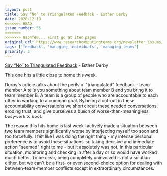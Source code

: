 ```yaml
---
layout: post
title: Say “No” to Triangulated Feedback - Esther Derby
date: 2020-12-19
<<<<<<< HEAD
issue_number: 55
=======
>>>>>>> 0a34fe0... First go at item pages
original_url: https://www.researchcomputingteams.org/newsletter_issues/0055
tags: ['feedback', 'managing_individuals', 'managing_teams']
priority: 3
---
```


<!-- markdownlint-disable MD033 -->
<!-- markdownlint-disable MD041 -->
<!-- markdownlint-disable MD049 -->

[Say “No” to Triangulated Feedback](https://www.estherderby.com/no-more-middleman-avoid-triangulated-feedback/) - Esther Derby

This one hits a little close to home this week.

Derby's article talks about the perils of "triangulated" feedback - team member A tells you something about team member B and you bring it to team member B.
A team is a group of people who are accountable to each other in working to a common goal. By being a cut-out in these accountability conversations we short circuit these needed conversations, eroding trust, and give ourselves a bunch of worse-than-meaningless busywork to boot.

The reason this hits home is last week I actively made a situation between two team members significantly worse by interjecting myself too soon and too forcefully. I felt like I was doing the right thing - my intense personal preference is to avoid these situations, so taking decisive and immediate action "seemed" right to me - but it absolutely was not. In this particular situation, monitoring and checking in after a day or so would have worked much better.
To be clear, being completely uninvolved is not a solution either, but we can't be a first- or even second-choice option for dealing with between-team-member conflicts except in extraordinary circumstances.